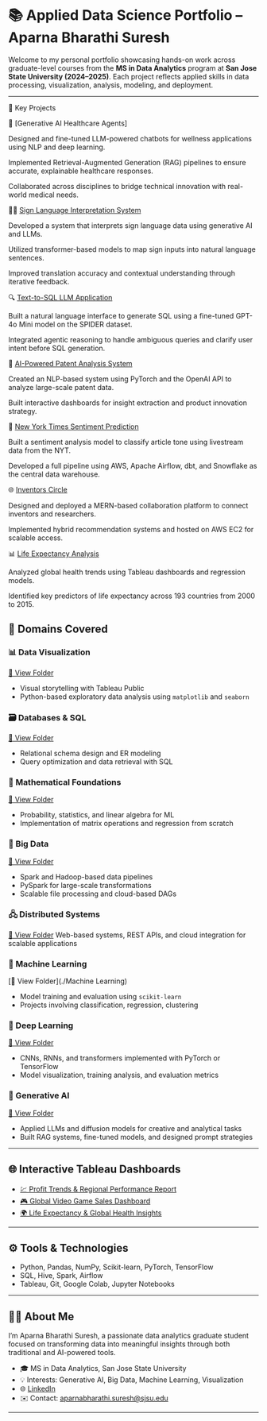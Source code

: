 # 📚 Applied Data Science Portfolio – Aparna Bharathi Suresh

Welcome to my personal portfolio showcasing hands-on work across graduate-level courses from the **MS in Data Analytics** program at **San Jose State University (2024–2025)**. Each project reflects applied skills in data processing, visualization, analysis, modeling, and deployment.

---
💼 Key Projects

🧬 [Generative AI Healthcare Agents]

Designed and fine-tuned LLM-powered chatbots for wellness applications using NLP and deep learning.

Implemented Retrieval-Augmented Generation (RAG) pipelines to ensure accurate, explainable healthcare responses.

Collaborated across disciplines to bridge technical innovation with real-world medical needs.

🧏‍♀️ [Sign Language Interpretation System](./DeepLearning/Project_SignLanguage)

Developed a system that interprets sign language data using generative AI and LLMs.

Utilized transformer-based models to map sign inputs into natural language sentences.

Improved translation accuracy and contextual understanding through iterative feedback.

🔍 [Text-to-SQL LLM Application](./GenAI/Project_TextToSQL)

Built a natural language interface to generate SQL using a fine-tuned GPT-4o Mini model on the SPIDER dataset.

Integrated agentic reasoning to handle ambiguous queries and clarify user intent before SQL generation.

🧠 [AI-Powered Patent Analysis System](./BigDataAnalytics/Project)

Created an NLP-based system using PyTorch and the OpenAI API to analyze large-scale patent data.

Built interactive dashboards for insight extraction and product innovation strategy.

📰 [New York Times Sentiment Prediction](./DataBaseSystems/NewYorkTimes_Analysis)

Built a sentiment analysis model to classify article tone using livestream data from the NYT.

Developed a full pipeline using AWS, Apache Airflow, dbt, and Snowflake as the central data warehouse.

🌐 [Inventors Circle](./DistribuedSystems/Project-InventorsCircle)

Designed and deployed a MERN-based collaboration platform to connect inventors and researchers.

Implemented hybrid recommendation systems and hosted on AWS EC2 for scalable access.

📊 [Life Expectancy Analysis](./MachineLearning/Project_LifeExpectancy)

Analyzed global health trends using Tableau dashboards and regression models.

Identified key predictors of life expectancy across 193 countries from 2000 to 2015.

## 🧠 Domains Covered

### 📊 Data Visualization
[📁 View Folder](./DataVisualization)
- Visual storytelling with Tableau Public
- Python-based exploratory data analysis using `matplotlib` and `seaborn`

### 🗃️ Databases & SQL
[📁 View Folder](./DatabaseSystems)
- Relational schema design and ER modeling
- Query optimization and data retrieval with SQL

### 📐 Mathematical Foundations
[📁 View Folder](./MathematicalMethodsForDataAnalytics)
- Probability, statistics, and linear algebra for ML
- Implementation of matrix operations and regression from scratch

### 🧵 Big Data
[📁 View Folder](./BigDataAnalytics)
- Spark and Hadoop-based data pipelines
- PySpark for large-scale transformations
- Scalable file processing and cloud-based DAGs

### 🖧 Distributed Systems
[📁 View Folder](./DistribuedSystems)
Web-based systems, REST APIs, and cloud integration for scalable applications

### 🧠 Machine Learning
[📁 View Folder](./Machine Learning)
- Model training and evaluation using `scikit-learn`
- Projects involving classification, regression, clustering

### 🤖 Deep Learning
[📁 View Folder](./DeepLearning)
- CNNs, RNNs, and transformers implemented with PyTorch or TensorFlow
- Model visualization, training analysis, and evaluation metrics

### 🧬 Generative AI
[📁 View Folder](./GenAI)
- Applied LLMs and diffusion models for creative and analytical tasks
- Built RAG systems, fine-tuned models, and designed prompt strategies

---

## 🌐 Interactive Tableau Dashboards

- [💹 Profit Trends & Regional Performance Report](https://public.tableau.com/views/Assignment4_AparnaSuresh/Story1)
- [🎮 Global Video Game Sales Dashboard](https://public.tableau.com/app/profile/aparna.bharathi.suresh/viz/Assignment1_Aparna_17087304538840/Story1)
- [🌍 Life Expectancy & Global Health Insights](https://public.tableau.com/views/DATA_230_Project/Story1?:language=en-US&publish=yes&:sid=&:display_count=n&:origin=viz_share_link)

---

## ⚙️ Tools & Technologies

- Python, Pandas, NumPy, Scikit-learn, PyTorch, TensorFlow  
- SQL, Hive, Spark, Airflow  
- Tableau, Git, Google Colab, Jupyter Notebooks  

---

## 👩‍💼 About Me

I’m Aparna Bharathi Suresh, a passionate data analytics graduate student focused on transforming data into meaningful insights through both traditional and AI-powered tools.

- 🎓 MS in Data Analytics, San Jose State University  
- 💡 Interests: Generative AI, Big Data, Machine Learning, Visualization  
- 🌐 [LinkedIn](https://www.linkedin.com/in/aparna-suresh-4520512a3/)  
- ✉️ Contact: aparnabharathi.suresh@sjsu.edu

---
